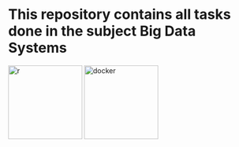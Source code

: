 # This repository contains all tasks done in the subject Big Data Systems

<div>
  <img src="https://download.logo.wine/logo/R_(programming_language)/R_(programming_language)-Logo.wine.png" alt="r" style="width: 150px;">
  <img src="https://th.bing.com/th/id/R.918fa228d301e881c3ce879094c5b77c?rik=KV0q2N6%2bCZdYHQ&pid=ImgRaw&r=0" alt="docker" style="width: 150px;">
</div>

